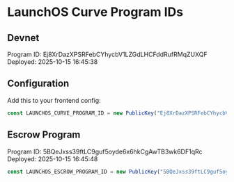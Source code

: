 ﻿# LaunchOS Curve Program IDs

## Devnet
Program ID: Ej8XrDazXPSRFebCYhycbV1LZGdLHCFddRufRMqZUXQF
Deployed: 2025-10-15 16:45:38

## Configuration
Add this to your frontend config:

```typescript
const LAUNCHOS_CURVE_PROGRAM_ID = new PublicKey("Ej8XrDazXPSRFebCYhycbV1LZGdLHCFddRufRMqZUXQF");
```


## Escrow Program
Program ID: 5BQeJxss39ftLC9guf5oyde6x6hkCgAwTB3wk6DF1qRc
Deployed: 2025-10-15 16:45:48

```typescript
const LAUNCHOS_ESCROW_PROGRAM_ID = new PublicKey("5BQeJxss39ftLC9guf5oyde6x6hkCgAwTB3wk6DF1qRc");
```
